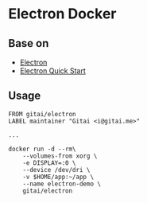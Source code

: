Electron Docker
====

## Base on

* [Electron](https://github.com/electron/electron)
* [Electron Quick Start](https://github.com/electron/electron-quick-start)

## Usage

```
FROM gitai/electron
LABEL maintainer "Gitai <i@gitai.me>"

...
```

```
docker run -d --rm\
    --volumes-from xorg \
    -e DISPLAY=:0 \
    --device /dev/dri \
    -v $HOME/app:~/app \
    --name electron-demo \
    gitai/electron
```
